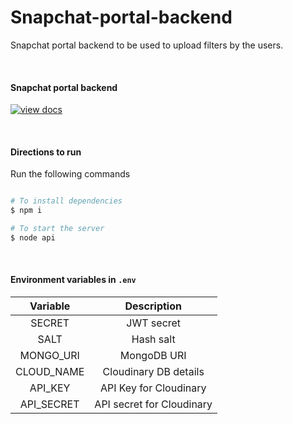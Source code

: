 # Snapchat-portal-backend
Snapchat portal backend to be used to upload filters by the users.

<br>

#### Snapchat portal backend

[![view docs](https://img.shields.io/badge/docs-view%20API%20documentation-orange.svg)](https://documenter.getpostman.com/view/6334076/SVYwJFwT?version=latest)

<br>

#### Directions to run
Run the following commands 

```bash

# To install dependencies
$ npm i

# To start the server
$ node api

```

<br>

#### Environment variables in `.env`

| Variable | Description |
|:--------:|:------------:|
| SECRET | JWT secret |
| SALT | Hash salt |
| MONGO_URI | MongoDB URI |
| CLOUD_NAME | Cloudinary DB details |
| API_KEY | API Key for Cloudinary |
| API_SECRET | API secret for Cloudinary |
